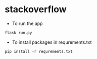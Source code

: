 # stackoverflow

- To run the app

```
flask run.py
```

- To install packages in requrements.txt
```
pip install -r requrements.txt
```